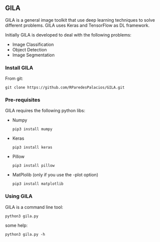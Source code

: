
## GILA

GILA is a general image toolkit that use deep learning techniques to solve different problems. GILA uses Keras and TensorFlow as DL framework.

Initially GILA is developed to deal with the following problems:

* Image Classification
* Object Detection
* Image Segmentation

### Install GILA

From git:

~~~shell
git clone https://github.com/RParedesPalacios/GILA.git
~~~

### Pre-requisites

GILA requires the following python libs:
  * Numpy
    ~~~shell
    pip3 install mumpy
    ~~~

  * Keras
    ~~~shell
    pip3 install keras
    ~~~
  * Pillow
    ~~~shell
    pip3 install pillow
    ~~~
  * MatPlolib (only if you use the -plot option)
    ~~~shell
    pip3 install matplotlib
    ~~~


### Using GILA

GILA is a command line tool:

~~~shell
python3 gila.py
~~~

some help:

~~~shell
python3 gila.py -h
~~~
